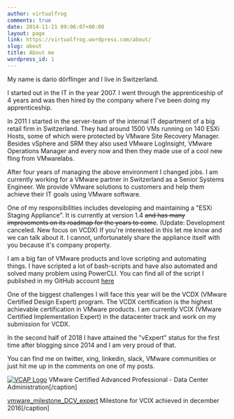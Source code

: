 ```yaml
---
author: virtualfrog
comments: true
date: 2014-11-21 09:06:07+00:00
layout: page
link: https://virtualfrog.wordpress.com/about/
slug: about
title: About me
wordpress_id: 1
---
```


My name is dario dörflinger and I live in Switzerland.



I started out in the IT in the year 2007. I went through the apprenticeship of 4 years and was then hired by the company where I've been doing my apprenticeship.

In 2011 I started in the server-team of the internal IT department of a big retail firm in Switzerland. They had around 1500 VMs running on 140 ESXi Hosts, some of which were protected by VMware Site Recovery Manager. Besides vSphere and SRM they also used VMware LogInsight, VMware Operations Manager and every now and then they made use of a cool new fling from VMwarelabs.

After four years of managing the above environment I changed jobs. I am currently working for a VMware partner in Switzerland as a Senior Systems Engineer. We provide VMware solutions to customers and help them achieve their IT goals using VMware software.

One of my responsibilities includes developing and maintaining a "ESXi Staging Appliance". It is currently at version 1.4 <del>and has many improvements on its roadmap for the years to come</del>. (Update: Development canceled. New focus on VCDX) If you're interested in this let me know and we can talk about it. I cannot, unfortunately share the appliance itself with you because it's company property.

I am a big fan of VMware products and love scripting and automating things. I have scripted a lot of bash-scripts and have also automated and solved many problem using PowerCLI. You can find all of the script I published in my GitHub account [here](https://github.com/virtualFrog/PowerCLI-Scripts)

One of the biggest challenges I will face this year will be the VCDX (VMware Certified Design Expert) program. The VCDX certification is the highest achievable certification in VMware products. I am currently VCIX (VMware Certified Implementation Expert) in the datacenter track and work on my submission for VCDX.

In the second half of 2018 I have attained the "vExpert" status for the first time after blogging since 2014 and I am very proud of that.

You can find me on twitter, xing, linkedin, slack, VMware communities or just hit me up in the comments on one of my posts.

[![VCAP Logo](https://virtualfrog.files.wordpress.com/2014/11/vcap-dca.jpg?w=294)](https://virtualfrog.files.wordpress.com/2014/11/vcap-dca.jpg) VMware Certified Advanced Professional - Data Center Administration[/caption]

[vmware_milestone_DCV_expert](https://virtualfrog.files.wordpress.com/2014/11/vmware_milestone_dcv_expert.png) Milestone for VCIX achieved in december 2016[/caption]
